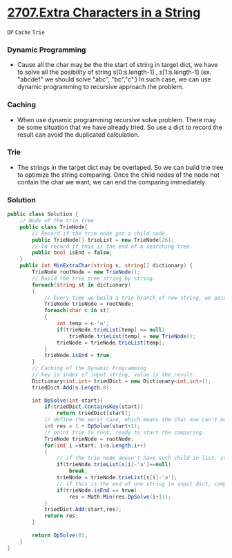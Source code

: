 # [2707.Extra Characters in a String](https://leetcode.com/problems/extra-characters-in-a-string/)
`DP` `Cache` `Trie`
### Dynamic Programming
- Cause all the char may be the the start of string in target dict, we have to solve all the posibility of string s[0:s.length-1] , s[1:s.length-1] (ex. "abcdef" we should solve "abc", "bc","c".) In such case, we can use dynamic programming to recursive approach the problem.

### Caching
- When use dynamic programming recursive solve problem. There may be some situation that we have already tried. So use a dict to record the result can avoid the duplicated calculation.

### Trie 
- The strings in the target dict may be overlaped. So we can build trie tree to optimize the string comparing. Once the child nodes of the node not contain the char we want, we can end the comparing immediately.

### Solution
```csharp
public class Solution {
    // Node of the trie tree
    public class TrieNode{
        // Record if the trie node got a child node.
        public TrieNode[] trieList = new TrieNode[26];
        // To record if this is the end of a searching tree.
        public bool isEnd = false;
    }
    public int MinExtraChar(string s, string[] dictionary) {
        TrieNode rootNode = new TrieNode();
        // Build the trie tree string by string.
        foreach(string st in dictionary)
        {
            // Every time we build a trie branch of new string, we point the node to root one.
            TrieNode trieNode = rootNode;
            foreach(char c in st)
            {
                int temp = c-'a';
                if(trieNode.trieList[temp] == null)
                    trieNode.trieList[temp] = new TrieNode();
                trieNode = trieNode.trieList[temp];
            }
            trieNode.isEnd = true;
        }
        // Caching of the Dynamic Programming
        // key is index of input string, value is the result.
        Dictionary<int,int> triedDict = new Dictionary<int,int>();
        triedDict.Add(s.Length,0);
        
        int DpSolve(int start){
            if(triedDict.ContainsKey(start))
                return triedDict[start];
            // define the worst case, which means the char now can't match any string in input dict.
            int res = 1 + DpSolve(start+1);
            // point trie to root, ready to start the comparing.
            TrieNode trieNode = rootNode;
            for(int i =start; i<s.Length;i++)
            {
                // if the trie node doesn't have such child in list, stop comparing.
                if(trieNode.trieList[s[i]-'a']==null)
                    break;
                trieNode = trieNode.trieList[s[i]-'a'];
                // if this is the end of one string in input dict, compare with the result we had.
                if(trieNode.isEnd == true)
                    res = Math.Min(res,DpSolve(i+1));
            }
            triedDict.Add(start,res);
            return res;
        }
        
        return DpSolve(0);
    }
}
```


